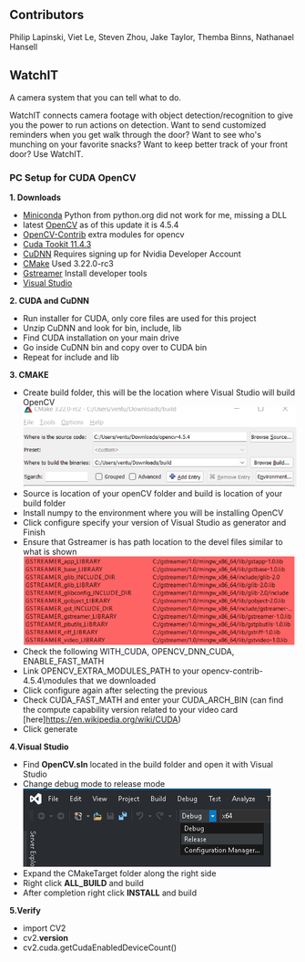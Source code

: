 ## Contributors

Philip Lapinski, Viet Le, Steven Zhou, Jake Taylor, Themba Binns, Nathanael Hansell


## WatchIT
A camera system that you can tell what to do.

WatchIT connects camera footage with object detection/recognition to give you the power to run actions on detection. Want to send customized reminders when you get walk through the door? Want to see who's munching on your favorite snacks? Want to keep better track of your front door? Use WatchIT.

### PC Setup for CUDA OpenCV

**1. Downloads** 
* [Miniconda](https://docs.conda.io/en/latest/miniconda.html) Python from python.org did not work for me, missing a DLL
* latest [OpenCV](https://opencv.org/releases/) as of this update it is 4.5.4
* [OpenCV-Contrib](https://github.com/opencv/opencv_contrib/tree/4.5.4) extra modules for opencv
* [Cuda Tookit 11.4.3](https://developer.nvidia.com/cuda-11-4-3-download-archive?target_os=Windows&target_arch=x86_64&target_version=11&target_type=exe_local) 
* [CuDNN](https://developer.nvidia.com/rdp/cudnn-archive) Requires signing up for Nvidia Developer Account
* [CMake](https://cmake.org/download/) Used 3.22.0-rc3
* [Gstreamer](https://gstreamer.freedesktop.org/data/pkg/windows/1.18.5/mingw/gstreamer-1.0-devel-mingw-x86_64-1.18.5.msi) Install developer tools
* [Visual Studio](https://visualstudio.microsoft.com/downloads/)

**2. CUDA and CuDNN**
* Run installer for CUDA, only core files are used for this project
* Unzip CuDNN and look for bin, include, lib
* Find CUDA installation on your main drive
* Go inside CuDNN bin and copy over to CUDA bin
* Repeat for include and lib

**3. CMAKE**
* Create build folder, this will be the location where Visual Studio will build OpenCV
![CMAKE Location](readME/CMakeFolder.png)
* Source is location of your openCV folder and build is location of your build folder
* Install numpy to the environment where you will be installing OpenCV
* Click configure specify your version of Visual Studio as generator and Finish
* Ensure that Gstreamer is has path location to the devel files similar to what is shown
![Gstreamer](readME/Gstreamer.png)
* Check the following WITH_CUDA, OPENCV_DNN_CUDA, ENABLE_FAST_MATH
* Link OPENCV_EXTRA_MODULES_PATH to your opencv-contrib-4.5.4\modules that we downloaded
* Click configure again after selecting the previous
* Check CUDA_FAST_MATH and enter your CUDA_ARCH_BIN (can find the compute capability version related to your video card [here]https://en.wikipedia.org/wiki/CUDA)
* Click generate

**4.Visual Studio**
* Find **OpenCV.sln** located in the build folder and open it with Visual Studio
* Change debug mode to release mode ![release](readME/vsrelease.png)
* Expand the CMakeTarget folder along the right side
* Right click **ALL_BUILD** and build
* After completion right click **INSTALL** and build

**5.Verify**
* import CV2
* cv2.__version__
* cv2.cuda.getCudaEnabledDeviceCount()
